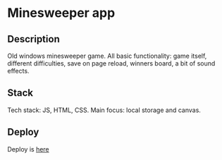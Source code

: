 # Minesweeper app

## Description
Old windows minesweeper game. All basic functionality: game itself, different difficulties, save on page reload, winners board, a bit of sound effects.

## Stack
Tech stack: JS, HTML, CSS. Main focus: local storage and canvas.

## Deploy
Deploy is [here](https://mikheytsevna.github.io/minesweeper/minesweeper/)
